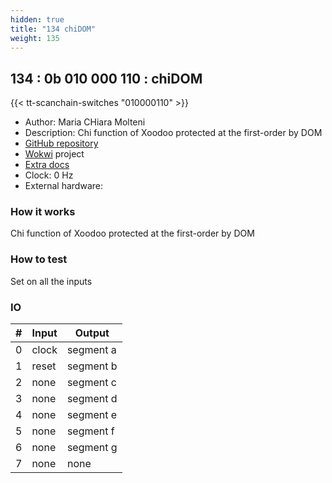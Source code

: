 ```yaml
---
hidden: true
title: "134 chiDOM"
weight: 135
---
```


## 134 : 0b 010 000 110 : chiDOM

{{< tt-scanchain-switches "010000110" >}}

* Author: Maria CHiara Molteni
* Description: Chi function of Xoodoo protected at the first-order by DOM
* [GitHub repository](https://github.com/mmolteni-secpat/tinytapeout02_chiDOM)
* [Wokwi](https://wokwi.com/projects/341614374571475540) project
* [Extra docs]()
* Clock: 0 Hz
* External hardware: 



### How it works

Chi function of Xoodoo protected at the first-order by DOM

### How to test

Set on all the inputs

### IO

| # | Input        | Output       |
|---|--------------|--------------|
| 0 | clock  | segment a |
| 1 | reset  | segment b |
| 2 | none  | segment c |
| 3 | none  | segment d |
| 4 | none  | segment e |
| 5 | none  | segment f |
| 6 | none  | segment g |
| 7 | none  | none |
